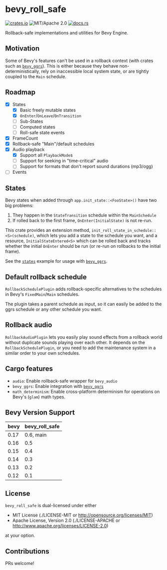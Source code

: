 # bevy_roll_safe

[![crates.io](https://img.shields.io/crates/v/bevy_roll_safe.svg)](https://crates.io/crates/bevy_roll_safe)
![MIT/Apache 2.0](https://img.shields.io/badge/license-MIT%2FApache-blue.svg)
[![docs.rs](https://img.shields.io/docsrs/bevy_roll_safe)](https://docs.rs/bevy_roll_safe)

Rollback-safe implementations and utilities for Bevy Engine.

## Motivation

Some of Bevy's features can't be used in a rollback context (with crates such as [`bevy_ggrs`]). This is either because they behave non-deterministically, rely on inaccessible local system state, or are tightly coupled to the `Main` schedule.

## Roadmap

- [x] States
  - [x] Basic freely mutable states
  - [x] `OnEnter`/`OnLeave`/`OnTransition`
  - [ ] Sub-States
  - [ ] Computed states
  - [ ] Roll-safe state events
- [x] FrameCount
- [x] Rollback-safe "Main"/default schedules
- [x] Audio playback
  - [x] Support all `PlaybackMode`s
  - [ ] Support for seeking in "time-critical" audio
  - [ ] Support for formats that don't report sound durations (mp3/ogg)
- [ ] Events

## States

Bevy states when added through `app.init_state::<FooState>()` have two big problems:

1. They happen in the `StateTransition` schedule within the `MainSchedule`
2. If rolled back to the first frame, `OnEnter(InitialState)` is not re-run.

This crate provides an extension method, `init_roll_state_in_schedule::<S>(schedule)`, which lets you add a state to the schedule you want, and a resource, `InitialStateEntered<S>` which can be rolled back and tracks whether the initial `OnEnter` should be run (or re-run on rollbacks to the initial frame).

See the [`states`](https://github.com/johanhelsing/bevy_roll_safe/blob/main/examples/states.rs) example for usage with [`bevy_ggrs`].

## Default rollback schedule

`RollbackSchedulePlugin` adds rollback-specific alternatives to the schedules in Bevy's `FixedMain`/`Main` schedules.

The plugin takes a parent schedule as input, so it can easily be added to the ggrs schedule or any other schedule you want.

## Rollback audio

`RollbackAudioPlugin` lets you easily play sound effects from a rollback world without duplicate sounds playing over each other. It depends on the `RollbackSchedulePlugin`, or you need to add the maintenance system in a similar order to your own schedules.

## Cargo features

- `audio`: Enable rollback-safe wrapper for `bevy_audio`
- `bevy_ggrs`: Enable integration with [`bevy_ggrs`]
- `math_determinism`: Enable cross-platform determinism for operations on Bevy's (`glam`) math types.

## Bevy Version Support

|bevy|bevy_roll_safe|
|----|--------------|
|0.17|0.6, main     |
|0.16|0.5           |
|0.15|0.4           |
|0.14|0.3           |
|0.13|0.2           |
|0.12|0.1           |

## License

`bevy_roll_safe` is dual-licensed under either

- MIT License (./LICENSE-MIT or <http://opensource.org/licenses/MIT>)
- Apache License, Version 2.0 (./LICENSE-APACHE or <http://www.apache.org/licenses/LICENSE-2.0>)

at your option.

## Contributions

PRs welcome!

[`bevy_ggrs`]: https://github.com/gschup/bevy_ggrs
